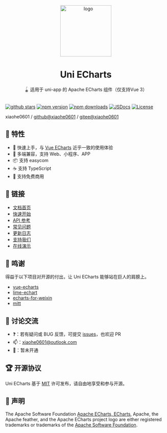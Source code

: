 <div align="center">
  <img src="https://oss.xiaohe.ink/images/uni-echarts.png" width="160" alt="logo"/>
  <h1>Uni ECharts</h1>
  <span>🪀 适用于 uni-app 的 Apache ECharts 组件（仅支持Vue 3）</span>
</div>

<br>

[![github stars][github-stars-src]][github-stars-href]
[![npm version][npm-version-src]][npm-version-href]
[![npm downloads][npm-downloads-src]][npm-downloads-href]
[![JSDocs][jsdocs-src]][jsdocs-href]
[![License][license-src]][license-href]

xiaohe0601 / [github@xiaohe0601](https://github.com/xiaohe0601) / [gitee@xiaohe0601](https://gitee.com/xiaohe0601)

## 🎉 特性

- 🚀 快速上手，与 [Vue ECharts](https://github.com/ecomfe/vue-echarts) 近乎一致的使用体验
- 📱 多端兼容，支持 Web、小程序、APP
- 📦 支持 easycom
- ☕ 支持 TypeScript
- 🍳 支持免费商用

## 🔗 链接

- [文档首页](https://uni-echarts.xiaohe.ink)
- [快速开始](https://uni-echarts.xiaohe.ink/guide/getting-started)
- [API 参考](https://uni-echarts.xiaohe.ink/apis/component)
- [常见问题](https://uni-echarts.xiaohe.ink/guide/faq)
- [更新日志](https://uni-echarts.xiaohe.ink/guide/changelog)
- [支持我们](https://uni-echarts.xiaohe.ink/sponsor)
- [在线演示](https://uni-echarts.xiaohe.ink/ui)

## 🍬 鸣谢

得益于以下项目对开源的付出，让 Uni ECharts 能够站在巨人的肩膀上。

- [vue-echarts](https://github.com/ecomfe/vue-echarts)
- [lime-echart](https://gitee.com/liangei/lime-echart)
- [echarts-for-weixin](https://github.com/ecomfe/echarts-for-weixin)
- [mitt](https://github.com/developit/mitt)

## 🐶 讨论交流

- ❓：若有疑问或 BUG 反馈，可提交 [issues](https://github.com/xiaohe0601/uni-echarts/issues)，也欢迎 PR
- 📫：[xiaohe0601@outlook.com](mailto:xiaohe0601@outlook.com)
- 🐧：暂未开通

## 🏆 开源协议

Uni ECharts 基于 [MIT](https://github.com/xiaohe0601/uni-echarts/blob/main/LICENSE) 许可发布，请自由地享受和参与开源。

## 🚓 声明

The Apache Software Foundation [Apache ECharts, ECharts](https://echarts.apache.org/), Apache, the Apache feather,
and the Apache ECharts project logo are either registered trademarks or trademarks of the
[Apache Software Foundation](https://www.apache.org/).

[github-stars-src]: https://img.shields.io/github/stars/xiaohe0601/uni-echarts?style=flat&colorA=080f12&colorB=1fa669&logo=GitHub
[github-stars-href]: https://github.com/xiaohe0601/uni-echarts
[npm-version-src]: https://img.shields.io/npm/v/uni-echarts?style=flat&colorA=080f12&colorB=1fa669
[npm-version-href]: https://npmjs.com/package/uni-echarts
[npm-downloads-src]: https://img.shields.io/npm/dm/uni-echarts?style=flat&colorA=080f12&colorB=1fa669
[npm-downloads-href]: https://npmjs.com/package/uni-echarts
[jsdocs-src]: https://img.shields.io/badge/jsdocs-reference-080f12?style=flat&colorA=080f12&colorB=1fa669
[jsdocs-href]: https://www.jsdocs.io/package/uni-echarts
[license-src]: https://img.shields.io/github/license/xiaohe0601/uni-echarts.svg?style=flat&colorA=080f12&colorB=1fa669
[license-href]: https://github.com/xiaohe0601/uni-echarts/blob/main/LICENSE